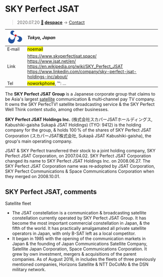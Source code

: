 # SKY Perfect JSAT
> 2020.07.20 **[🚀](../index/index.md) [despace](index.md)** → [Contact](contact.md)

|[![](f/contact/s/sky_perfect_jsat_logo1_thumb.png)](f/contact/s/sky_perfect_jsat_logo1.png)|*Tokyo, Japan*|
|:--|:--|
|E‑mail|<mark>noemail</mark>|
|Link|<https://www.skyperfectjsat.space/><br> <https://www.jsat.net/en/><br> <https://en.wikipedia.org/wiki/SKY_Perfect_JSAT><br> <https://www.linkedin.com/company/sky-perfect-jsat-holdings-inc/about/>|
|Tel|<mark>noworkphone</mark>, ℻: …|

The **SKY Perfect JSAT Group** is a Japanese corporate group that claims to be Asia's largest [satellite](sc.md) communication & multi‑channel pay TV company. It owns the SKY PerfecTV! satellite broadcasting service & the SKY Perfect Well Think content studio, among other businesses.

**SKY Perfect JSAT Holdings Inc.** (株式会社スカパーJSATホールディングス, Kabushiki-gaisha Sukapā JSAT Holdings) (TYO: 9412) is the holding company for the group, & holds 100 % of the shares of SKY Perfect JSAT Corporation (スカパーJSAT株式会社, Sukapā JSAT Kabushiki-gaisha), the group's main operating company.

JSAT & SKY Perfect transferred their stock to a joint holding company, SKY Perfect JSAT Corporation, on 2007.04.02. SKY Perfect JSAT Corporation changed its name to SKY Perfect JSAT Holdings Inc. on 2008.06.27. The SKY Perfect JSAT Corporation name was re‑adopted by JSAT Corporation, SKY Perfect Communications & Space Communications Corporation when they merged on 2008.10.01.

<p style="page-break-after:always"> </p>

## SKY Perfect JSAT, comments

Satellite fleet

   - The JSAT constellation is a communication & broadcasting satellite constellation currently operated by SKY Perfect JSAT Group. It has become the most important commercial constellation in Japan, & the fifth of the world. It has practically amalgamated all private satellite operators in Japan, with only B-SAT left as a local competitor.
   - It began in 1985 with the opening of the communication markets in Japan & the founding of Japan Communications Satellite Company, Satellite Japan Corporation, Space Communications Corporation. It grew by own investment, mergers & acquisitions of the parent companies. As of August 2016, in includes the fleets of three previously mentioned companies, Horizons Satellite & NTT DoCoMo & the DSN military network.

